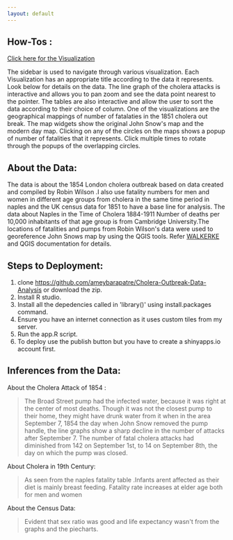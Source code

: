 ```yaml
---
layout: default
---
```

## [](#header-2) How-Tos :

[Click here for the Visualization](https://ameybarapatre.shinyapps.io/Dontgonearthewater/)

 The sidebar is used to navigate through various visualization. Each Visualization has an appropriate title according to the data it represents. Look below for details on the data. The line graph of the cholera attacks is interactive and allows you to pan zoom and see the data point nearest to the pointer. The tables are also interactive and allow the user to sort the data according to their choice of column. One of the visualizations are the geographical mappings of number of fatalaties in the 1851 cholera out break. The map widgets show the original John Snow's map and the modern day map. Clicking on any of the circles on the maps shows a popup of number of fatalities that it represents. Click multiple times to rotate through the popups of the overlapping circles.

## [](#header-2) About the Data:

The data is about the 1854 London cholera outbreak based on data created and compiled by Robin Wilson .I also use fatality numbers for men and women in different age groups from cholera in the same time period in naples and the UK census data for 1851 to have a base line for analysis. The data about Naples in the Time of Cholera 1884-1911 Number of deaths per 10,000 inhabitants of that age group is from Cambridge University.The locations of fatalities and pumps from Robin Wilson's data were used to georeference John Snows map by using the QGIS tools. Refer [WALKERKE](http://walkerke.github.io/2015/03/custom_tiles/) and QGIS documentation for details. 

## [](#header-2) Steps to Deployment:

1. clone https://github.com/ameybarapatre/Cholera-Outbreak-Data-Analysis or download the zip.
2. Install R studio.
3. Install all the depedencies called in 'library()' using install.packages command.
3. Ensure you have an internet connection as it uses custom tiles from my server.
4. Run the app.R script.
5. To deploy use the publish button but you have to create a shinyapps.io account first.


## [](#header-2) Inferences from the Data:

 About the Cholera Attack of 1854 :

>The Broad Street pump had the infected water, because it was right at the center of most deaths.
>Though it was not the closest pump to their home, they might have drunk water from it when in the area
>September 7, 1854 the day when John Snow removed the pump handle, the line graphs show a  sharp 
>decline in the number of attacks after September 7. The number of fatal cholera attacks had 
>diminished from 142 on September 1st, to 14 on September 8th, the day on which the pump was closed.

 About Cholera in 19th Century:

> As seen from the naples fatality table .Infants arent affected as their diet is mainly breast 
>feeding. Fatality rate increases at elder age both for men and women

 About the Census Data: 
 >Evident that sex ratio was good and life expectancy wasn't from the graphs and the piecharts.

